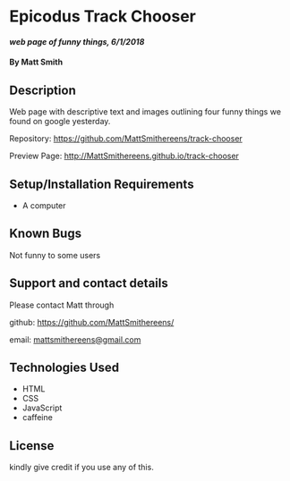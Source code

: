# Epicodus Track Chooser

#### _web page of funny things, 6/1/2018_

#### By Matt Smith

## Description

Web page with descriptive text and images outlining four funny things we found on google yesterday.  

Repository: https://github.com/MattSmithereens/track-chooser

Preview Page: http://MattSmithereens.github.io/track-chooser

## Setup/Installation Requirements

* A computer

## Known Bugs

Not funny to some users

## Support and contact details

Please contact Matt through

github: https://github.com/MattSmithereens/

email: mattsmithereens@gmail.com

## Technologies Used

* HTML
* CSS
* JavaScript
* caffeine

## License

kindly give credit if you use any of this.
